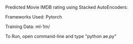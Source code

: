 Predicted Movie IMDB rating using Stacked AutoEncoders:

Frameworks Used: Pytorch

Training Data: ml-1m/

To Run, open command-line and type "python ae.py"

